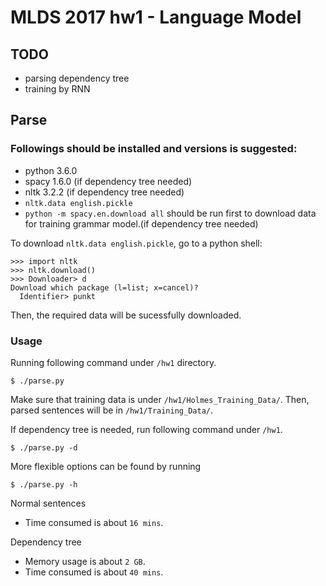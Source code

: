 # MLDS 2017 hw1 - Language Model

## TODO
- parsing dependency tree
- training by RNN

## Parse
### Followings should be installed and versions is suggested:
- python 3.6.0
- spacy 1.6.0 (if dependency tree needed)
- nltk 3.2.2 (if dependency tree needed)
- `nltk.data english.pickle`
- `python -m spacy.en.download all` should be run first to download data for
training grammar model.(if dependency tree needed)

To download `nltk.data english.pickle`, go to a python shell:
```
>>> import nltk
>>> nltk.download()
>>> Downloader> d
Download which package (l=list; x=cancel)?
  Identifier> punkt
```
Then, the required data will be sucessfully downloaded.

### Usage
Running following command under `/hw1` directory.
```
$ ./parse.py
```
Make sure that training data is under `/hw1/Holmes_Training_Data/`.
Then, parsed sentences will be in `/hw1/Training_Data/`.

If dependency tree is needed, run following command under `/hw1`.
```
$ ./parse.py -d
```

More flexible options can be found by running
```
$ ./parse.py -h
```

Normal sentences
- Time consumed is about `16 mins`.

Dependency tree
- Memory usage is about `2 GB`.
- Time consumed is about `40 mins`.
